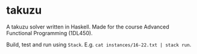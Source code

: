 # takuzu
A takuzu solver written in Haskell. Made for the course Advanced Functional Programming (1DL450).

Build, test and run using `Stack`.
E.g. `cat instances/16-22.txt | stack run`.
